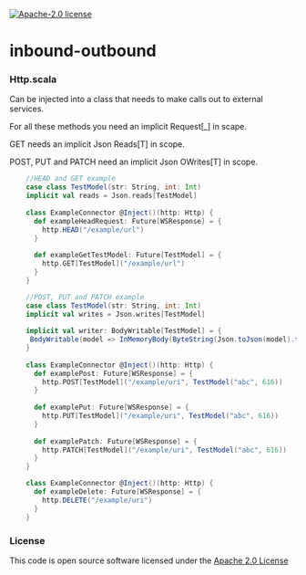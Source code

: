 [![Apache-2.0 license](http://img.shields.io/badge/license-Apache-brightgreen.svg)](http://www.apache.org/licenses/LICENSE-2.0.html)

inbound-outbound
====================


### Http.scala
Can be injected into a class that needs to make calls out to external services. 

For all these methods you need an implicit Request[_] in scape. 

GET needs an implicit Json Reads[T] in scope.

POST, PUT and PATCH need an implicit Json OWrites[T] in scope.

```scala
    //HEAD and GET example
    case class TestModel(str: String, int: Int)
    implicit val reads = Json.reads[TestModel]
    
    class ExampleConnector @Inject()(http: Http) {
      def exampleHeadRequest: Future[WSResponse] = {
        http.HEAD("/example/url")
      }
    
      def exampleGetTestModel: Future[TestModel] = {
        http.GET[TestModel]("/example/url")
      }
    }
```

```scala
    //POST, PUT and PATCH example
    case class TestModel(str: String, int: Int)
    implicit val writes = Json.writes[TestModel]
    
    implicit val writer: BodyWritable[TestModel] = {
   	 BodyWritable(model => InMemoryBody(ByteString(Json.toJson(model).toString())), "application/json")
  	}
        
    class ExampleConnector @Inject()(http: Http) {
      def examplePost: Future[WSResponse] = {
        http.POST[TestModel]("/example/uri", TestModel("abc", 616))
      }
      
      def examplePut: Future[WSResponse] = {
        http.PUT[TestModel]("/example/uri", TestModel("abc", 616))
      }
      
      def examplePatch: Future[WSResponse] = {
        http.PATCH[TestModel]("/example/uri", TestModel("abc", 616))
      }
    }
```

```scala
    class ExampleConnector @Inject()(http: Http) {
      def exampleDelete: Future[WSResponse] = {
        http.DELETE("/example/uri")
      }
    }
```

### License

This code is open source software licensed under the [Apache 2.0 License]("http://www.apache.org/licenses/LICENSE-2.0.html")
